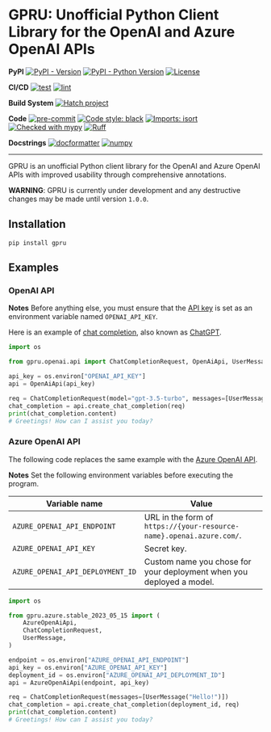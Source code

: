 # GPRU: Unofficial Python Client Library for the OpenAI and Azure OpenAI APIs

**PyPI**
[![PyPI - Version](https://img.shields.io/pypi/v/gpru.svg)](https://pypi.org/project/gpru)
[![PyPI - Python Version](https://img.shields.io/pypi/pyversions/gpru.svg)](https://pypi.org/project/gpru)
[![License](https://img.shields.io/pypi/l/gpru.svg)](https://github.com/sincekmori/gpru/blob/main/LICENSE)

**CI/CD**
[![test](https://github.com/sincekmori/gpru/actions/workflows/test.yml/badge.svg)](https://github.com/sincekmori/gpru/actions/workflows/test.yml)
[![lint](https://github.com/sincekmori/gpru/actions/workflows/lint.yml/badge.svg)](https://github.com/sincekmori/gpru/actions/workflows/lint.yml)

**Build System**
[![Hatch project](https://img.shields.io/badge/%F0%9F%A5%9A-Hatch-4051b5.svg)](https://github.com/pypa/hatch)

**Code**
[![pre-commit](https://img.shields.io/badge/pre--commit-enabled-brightgreen?logo=pre-commit)](https://github.com/pre-commit/pre-commit)
[![Code style: black](https://img.shields.io/badge/code%20style-black-000000.svg)](https://github.com/psf/black)
[![Imports: isort](https://img.shields.io/badge/%20imports-isort-%231674b1?style=flat&labelColor=ef8336)](https://pycqa.github.io/isort/)
[![Checked with mypy](https://www.mypy-lang.org/static/mypy_badge.svg)](https://mypy-lang.org/)
[![Ruff](https://img.shields.io/endpoint?url=https://raw.githubusercontent.com/charliermarsh/ruff/main/assets/badge/v1.json)](https://github.com/charliermarsh/ruff)

**Docstrings**
[![docformatter](https://img.shields.io/badge/%20formatter-docformatter-fedcba.svg)](https://github.com/PyCQA/docformatter)
[![numpy](https://img.shields.io/badge/%20style-numpy-459db9.svg)](https://numpydoc.readthedocs.io/en/latest/format.html)

---

GPRU is an unofficial Python client library for the OpenAI and Azure OpenAI APIs with improved usability through comprehensive annotations.

**WARNING**: GPRU is currently under development and any destructive changes may be made until version `1.0.0`.

## Installation

```console
pip install gpru
```

## Examples

### OpenAI API

**Notes** Before anything else, you must ensure that the [API key](https://platform.openai.com/account/api-keys) is set as an environment variable named `OPENAI_API_KEY`.

Here is an example of [chat completion](https://platform.openai.com/docs/api-reference/chat/create), also known as [ChatGPT](https://chat.openai.com/).

```python
import os

from gpru.openai.api import ChatCompletionRequest, OpenAiApi, UserMessage

api_key = os.environ["OPENAI_API_KEY"]
api = OpenAiApi(api_key)

req = ChatCompletionRequest(model="gpt-3.5-turbo", messages=[UserMessage("Hello!")])
chat_completion = api.create_chat_completion(req)
print(chat_completion.content)
# Greetings! How can I assist you today?
```

### Azure OpenAI API

The following code replaces the same example with the [Azure OpenAI API](https://learn.microsoft.com/en-us/azure/cognitive-services/openai/).

**Notes** Set the following environment variables before executing the program.

| Variable name                    | Value                                                                |
| -------------------------------- | -------------------------------------------------------------------- |
| `AZURE_OPENAI_API_ENDPOINT`      | URL in the form of `https://{your-resource-name}.openai.azure.com/`. |
| `AZURE_OPENAI_API_KEY`           | Secret key.                                                          |
| `AZURE_OPENAI_API_DEPLOYMENT_ID` | Custom name you chose for your deployment when you deployed a model. |

```python
import os

from gpru.azure.stable_2023_05_15 import (
    AzureOpenAiApi,
    ChatCompletionRequest,
    UserMessage,
)

endpoint = os.environ["AZURE_OPENAI_API_ENDPOINT"]
api_key = os.environ["AZURE_OPENAI_API_KEY"]
deployment_id = os.environ["AZURE_OPENAI_API_DEPLOYMENT_ID"]
api = AzureOpenAiApi(endpoint, api_key)

req = ChatCompletionRequest(messages=[UserMessage("Hello!")])
chat_completion = api.create_chat_completion(deployment_id, req)
print(chat_completion.content)
# Greetings! How can I assist you today?
```
